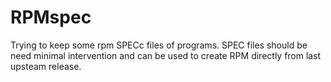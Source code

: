# RPMspec

Trying to keep some rpm SPECc files of programs.
SPEC files should be need minimal intervention and can be used to create RPM directly from last upsteam release.
